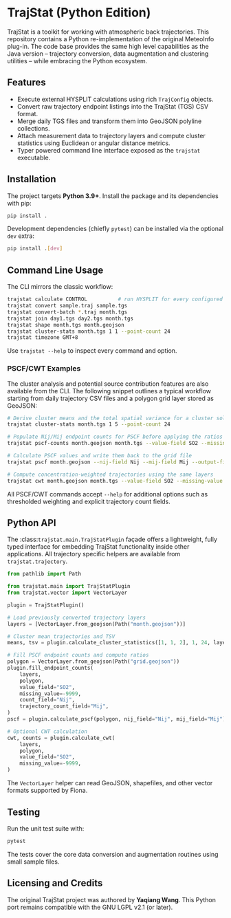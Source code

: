 # TrajStat (Python Edition)

TrajStat is a toolkit for working with atmospheric back trajectories.  This
repository contains a Python re-implementation of the original MeteoInfo
plug-in.  The code base provides the same high level capabilities as the Java
version – trajectory conversion, data augmentation and clustering utilities –
while embracing the Python ecosystem.

## Features

- Execute external HYSPLIT calculations using rich `TrajConfig` objects.
- Convert raw trajectory endpoint listings into the TrajStat (TGS) CSV format.
- Merge daily TGS files and transform them into GeoJSON polyline collections.
- Attach measurement data to trajectory layers and compute cluster statistics
  using Euclidean or angular distance metrics.
- Typer powered command line interface exposed as the `trajstat` executable.

## Installation

The project targets **Python 3.9+**.  Install the package and its dependencies
with pip:

```bash
pip install .
```

Development dependencies (chiefly `pytest`) can be installed via the optional
`dev` extra:

```bash
pip install .[dev]
```

## Command Line Usage

The CLI mirrors the classic workflow:

```bash
trajstat calculate CONTROL          # run HYSPLIT for every configured start time
trajstat convert sample.traj sample.tgs
trajstat convert-batch *.traj month.tgs
trajstat join day1.tgs day2.tgs month.tgs
trajstat shape month.tgs month.geojson
trajstat cluster-stats month.tgs 1 1 --point-count 24
trajstat timezone GMT+8
```

Use `trajstat --help` to inspect every command and option.

### PSCF/CWT Examples

The cluster analysis and potential source contribution features are also
available from the CLI.  The following snippet outlines a typical workflow
starting from daily trajectory CSV files and a polygon grid layer stored as
GeoJSON:

```bash
# Derive cluster means and the total spatial variance for a cluster solution
trajstat cluster-stats month.tgs 1 5 --point-count 24

# Populate Nij/Mij endpoint counts for PSCF before applying the ratios
trajstat pscf-counts month.geojson month.tgs --value-field SO2 --missing-value -9999

# Calculate PSCF values and write them back to the grid file
trajstat pscf month.geojson --nij-field Nij --mij-field Mij --output-field PSCF

# Compute concentration-weighted trajectories using the same layers
trajstat cwt month.geojson month.tgs --value-field SO2 --missing-value -9999
```

All PSCF/CWT commands accept `--help` for additional options such as
thresholded weighting and explicit trajectory count fields.

## Python API

The :class:`trajstat.main.TrajStatPlugin` façade offers a lightweight, fully
typed interface for embedding TrajStat functionality inside other
applications.  All trajectory specific helpers are available from
`trajstat.trajectory`.

```python
from pathlib import Path

from trajstat.main import TrajStatPlugin
from trajstat.vector import VectorLayer

plugin = TrajStatPlugin()

# Load previously converted trajectory layers
layers = [VectorLayer.from_geojson(Path("month.geojson"))]

# Cluster mean trajectories and TSV
means, tsv = plugin.calculate_cluster_statistics([1, 1, 2], 1, 24, layers)

# Fill PSCF endpoint counts and compute ratios
polygon = VectorLayer.from_geojson(Path("grid.geojson"))
plugin.fill_endpoint_counts(
    layers,
    polygon,
    value_field="SO2",
    missing_value=-9999,
    count_field="Nij",
    trajectory_count_field="Mij",
)
pscf = plugin.calculate_pscf(polygon, nij_field="Nij", mij_field="Mij")

# Optional CWT calculation
cwt, counts = plugin.calculate_cwt(
    layers,
    polygon,
    value_field="SO2",
    missing_value=-9999,
)
```

The `VectorLayer` helper can read GeoJSON, shapefiles, and other vector
formats supported by Fiona.

## Testing

Run the unit test suite with:

```bash
pytest
```

The tests cover the core data conversion and augmentation routines using small
sample files.

## Licensing and Credits

The original TrajStat project was authored by **Yaqiang Wang**.  This Python
port remains compatible with the GNU LGPL v2.1 (or later).
